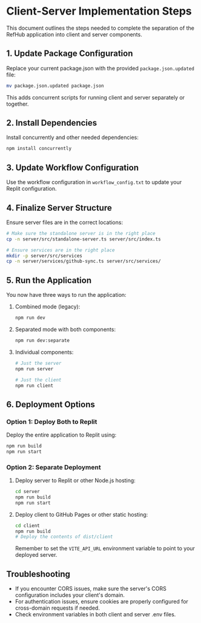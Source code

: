 # Client-Server Implementation Steps

This document outlines the steps needed to complete the separation of the RefHub application into client and server components.

## 1. Update Package Configuration

Replace your current package.json with the provided `package.json.updated` file:

```bash
mv package.json.updated package.json
```

This adds concurrent scripts for running client and server separately or together.

## 2. Install Dependencies

Install concurrently and other needed dependencies:

```bash
npm install concurrently
```

## 3. Update Workflow Configuration

Use the workflow configuration in `workflow_config.txt` to update your Replit configuration.

## 4. Finalize Server Structure

Ensure server files are in the correct locations:

```bash
# Make sure the standalone server is in the right place
cp -n server/src/standalone-server.ts server/src/index.ts

# Ensure services are in the right place
mkdir -p server/src/services
cp -n server/services/github-sync.ts server/src/services/
```

## 5. Run the Application

You now have three ways to run the application:

1. Combined mode (legacy):
   ```bash
   npm run dev
   ```

2. Separated mode with both components:
   ```bash
   npm run dev:separate
   ```

3. Individual components:
   ```bash
   # Just the server
   npm run server
   
   # Just the client
   npm run client
   ```

## 6. Deployment Options

### Option 1: Deploy Both to Replit
Deploy the entire application to Replit using:
```bash
npm run build
npm run start
```

### Option 2: Separate Deployment
1. Deploy server to Replit or other Node.js hosting:
   ```bash
   cd server
   npm run build
   npm run start
   ```

2. Deploy client to GitHub Pages or other static hosting:
   ```bash
   cd client
   npm run build
   # Deploy the contents of dist/client
   ```
   
   Remember to set the `VITE_API_URL` environment variable to point to your deployed server.

## Troubleshooting

- If you encounter CORS issues, make sure the server's CORS configuration includes your client's domain.
- For authentication issues, ensure cookies are properly configured for cross-domain requests if needed.
- Check environment variables in both client and server .env files.